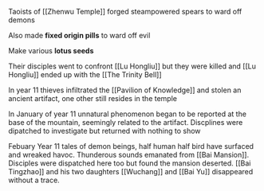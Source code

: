 Taoists of [[Zhenwu Temple]] forged steampowered spears to ward off demons

Also made **fixed origin pills** to ward off evil

Make various **lotus seeds**

Their disciples went to confront [[Lu Hongliu]] but they were killed and [[Lu Hongliu]] ended up with the [[The Trinity Bell]]

In year 11 thieves infiltrated the [[Pavilion of Knowledge]] and stolen an ancient artifact, one other still resides in the temple

In January of year 11 unnatural phenomenon began to be reported at the base of the mountain, seemingly related to the artifact. Discplines were dipatched to investigate but returned with nothing to show

Febuary Year 11 tales of demon beings, half human half bird have surfaced and wreaked havoc. Thunderous sounds emanated from [[Bai Mansion]]. Disciples were dispatched here too but found the mansion deserted. [[Bai Tingzhao]] and his two daughters [[Wuchang]] and [[Bai Yu]] disappeared without a trace.